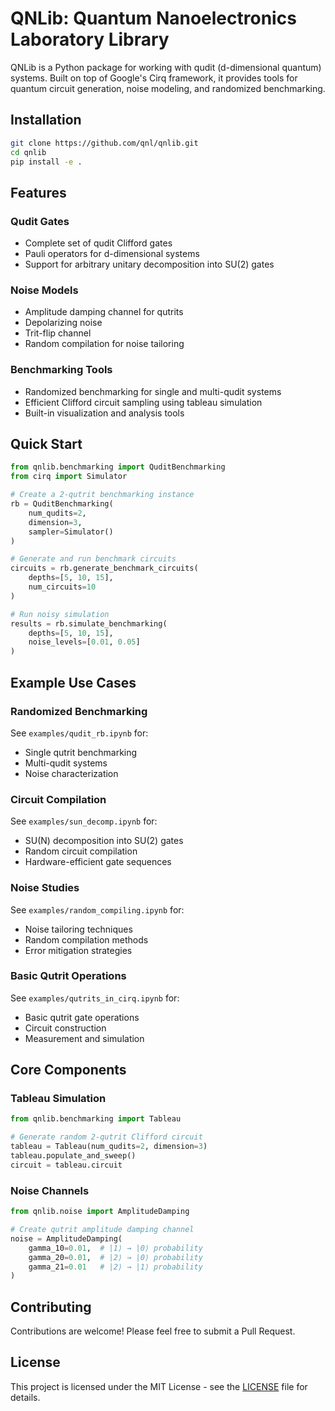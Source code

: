 # QNLib: Quantum Nanoelectronics Laboratory Library

QNLib is a Python package for working with qudit (d-dimensional quantum) systems. Built on top of Google's Cirq framework, it provides tools for quantum circuit generation, noise modeling, and randomized benchmarking.

## Installation

```bash
git clone https://github.com/qnl/qnlib.git
cd qnlib
pip install -e .
```

## Features

### Qudit Gates
- Complete set of qudit Clifford gates
- Pauli operators for d-dimensional systems
- Support for arbitrary unitary decomposition into SU(2) gates

### Noise Models
- Amplitude damping channel for qutrits
- Depolarizing noise
- Trit-flip channel
- Random compilation for noise tailoring

### Benchmarking Tools
- Randomized benchmarking for single and multi-qudit systems
- Efficient Clifford circuit sampling using tableau simulation
- Built-in visualization and analysis tools

## Quick Start

```python
from qnlib.benchmarking import QuditBenchmarking
from cirq import Simulator

# Create a 2-qutrit benchmarking instance
rb = QuditBenchmarking(
    num_qudits=2,
    dimension=3,
    sampler=Simulator()
)

# Generate and run benchmark circuits
circuits = rb.generate_benchmark_circuits(
    depths=[5, 10, 15],
    num_circuits=10
)

# Run noisy simulation
results = rb.simulate_benchmarking(
    depths=[5, 10, 15],
    noise_levels=[0.01, 0.05]
)
```

## Example Use Cases

### Randomized Benchmarking
See `examples/qudit_rb.ipynb` for:
- Single qutrit benchmarking
- Multi-qudit systems
- Noise characterization

### Circuit Compilation
See `examples/sun_decomp.ipynb` for:
- SU(N) decomposition into SU(2) gates
- Random circuit compilation
- Hardware-efficient gate sequences

### Noise Studies
See `examples/random_compiling.ipynb` for:
- Noise tailoring techniques
- Random compilation methods
- Error mitigation strategies

### Basic Qutrit Operations
See `examples/qutrits_in_cirq.ipynb` for:
- Basic qutrit gate operations
- Circuit construction
- Measurement and simulation

## Core Components

### Tableau Simulation
```python
from qnlib.benchmarking import Tableau

# Generate random 2-qutrit Clifford circuit
tableau = Tableau(num_qudits=2, dimension=3)
tableau.populate_and_sweep()
circuit = tableau.circuit
```

### Noise Channels
```python
from qnlib.noise import AmplitudeDamping

# Create qutrit amplitude damping channel
noise = AmplitudeDamping(
    gamma_10=0.01,  # |1⟩ → |0⟩ probability
    gamma_20=0.01,  # |2⟩ → |0⟩ probability
    gamma_21=0.01   # |2⟩ → |1⟩ probability
)
```

## Contributing

Contributions are welcome! Please feel free to submit a Pull Request.

## License

This project is licensed under the MIT License - see the [LICENSE](LICENSE) file for details.
